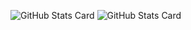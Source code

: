 ![GitHub Stats Card](https://github-readme-stats.vercel.app/api?username=HEKUCHAN&show_icons=true&theme=dark&count_private=true)
![GitHub Stats Card](https://github-readme-stats.vercel.app/api/top-langs/?username=HEKUCHAN&count_private=true&theme=dark)
